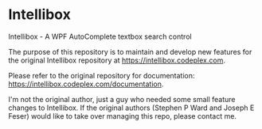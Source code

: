 # Intellibox
 Intellibox - A WPF AutoComplete textbox search control

The purpose of this repository is to maintain and develop new features for the original Intellibox repository at https://intellibox.codeplex.com.

Please refer to the original repository for documentation: https://intellibox.codeplex.com/documentation.

I'm not the original author, just a guy who needed some small feature changes to Intellibox. If the original authors (Stephen P Ward and Joseph E Feser) would like to take over managing this repo, please contact me.
